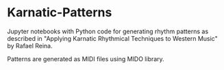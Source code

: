# Karnatic-Patterns
Jupyter notebooks with Python code for generating rhythm patterns as described in "Applying Karnatic Rhythmical Techniques to Western Music" by Rafael Reina.

Patterns are generated as MIDI files using MIDO library. 
